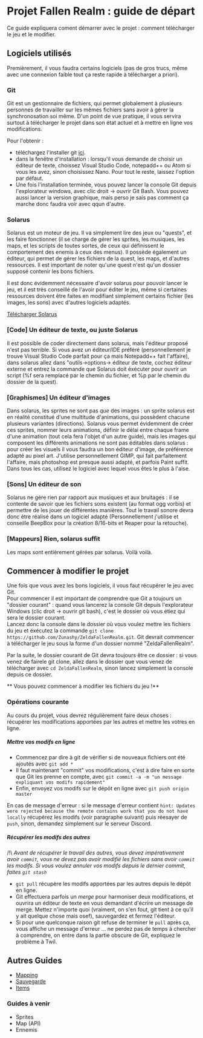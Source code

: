 # Projet Fallen Realm : guide de départ

Ce guide expliquera coment démarrer avec le projet : comment télécharger le jeu et le modifier.

## Logiciels utilisés
Premièrement, il vous faudra certains logiciels (pas de gros trucs, même avec une connexion faible tout ça reste rapide à télécharger a priori).

### Git
Git est un gestionnaire de fichiers, qui permet globalement à plusieurs personnes de travailler sur les mêmes fichiers sans avoir à gérer la synchronosation soi même. D'un point de vue pratique, il vous servira surtout à télécharger le projet dans son état actuel et à mettre en ligne vos modifications.

Pour l'obtenir :

- téléchargez l'installer git [ici](https://git-scm.com/downloads).
- dans la fenêtre d'installation : lorsqu'il vous demande de choisir un éditeur de texte, choissez Visual Studio Code, notepadd++ ou Atom si vous les avez, sinon choisissez Nano. Pour tout le reste, laissez l'option par défaut.
- Une fois l'installation terminée, vous pouvez lancer la console Git depuis l'explorateur windows, avec clic droit -> ouvrir Git Bash. Vous pouvez aussi lancer la version graphique, mais perso je sais pas comment ça marche donc faudra voir avec qqun d'autre.

### Solarus
Solarus est un moteur de jeu. Il va simplement lire des jeux ou "quests", et les faire fonctionner (il se charge de gérer les sprites, les musiques, les maps, et les scripts de toutes sortes, de ceux qui définissent le comportement des enemis à ceux des menus). Il possède également un éditeur, qui permet de gérer les fichiers de la quest, les maps, et d'autres ressources. Il est important de noter qu'une quest n'est qu'un dossier supposé contenir les bons fichiers.

Il est donc évidemment nécessaire d'avoir solarus pour pouvoir lancer le jeu, et il est très conseillé de l'avoir pour éditer le jeu, même si certaines ressources doivent être faites en modifiant simplement certains fichier (les images, les sons) avec d'autres logiciels adaptés.

[Télécharger Solarus](https://www.solarus-games.org/en/solarus/download)

### [Code] Un éditeur de texte, ou juste Solarus
Il est possible de coder directement dans solarus, mais l'éditeur proposé n'est pas terrible. Si vous avez un éditeur/IDE préféré (personnellement je trouve Visual Studio Code parfait pour ça mais Notepadd++ fait l'affaire), dans solarus allez dans "outils->options-> éditeur de texte, cochez éditeur externe et entrez la commande que Solarus doit éxécuter pour ouvrir un script (%f sera remplacé par le chemin du fichier, et %p par le chemin du dossier de la quest).

### [Graphismes] Un éditeur d'images
Dans solarus, les sprites ne sont pas *que* des images : un sprite solarus est en réalité constitué d'une multitude d'animations, qui possèdent chacune plusieurs variantes (directions). Solarus vous permet évidemment de créer ces sprites, nommer leurs animations, définir le délai entre chaque frame d'une animation (tout cela fera l'objet d'un autre guide), mais les images qui composent les différents animations ne sont pas éditables dans solarus : pour créer les visuels il vous faudra un bon éditeur d'image, de préférence adapté au pixel art. J'utilise personnellement GIMP, qui fait parfaitement l'affaire, mais photoshop est presque aussi adapté, et parfois Paint suffit. Dans tous les cas, utilisez le logiciel avec lequel vous êtes le plus à l'aise.

### [Sons] Un éditeur de son
Solarus ne gère rien par rapport aux musiques et aux bruitages : il se contente de savoir que les fichiers sons existent (au format ogg vorbis) et permettre de les jouer de différentes manières. Tout le travail sonore devra donc être réalisé dans un logiciel adapté (Personnellement j'utilise  et conseille BeepBox pour la création 8/16-bits et Reaper pour la retouche).

### [Mappeurs] Rien, solarus suffit
Les maps sont entièrement gérées par solarus. Voilà voilà.


## Commencer à modifier le projet

Une fois que vous avez les bons logiciels, il vous faut récupérer le jeu avec Git.  
Pour commencer il est important de comprendre que Git a toujours un "dossier courant" : quand vous lancerez la console Git depuis l'explorateur Windows (clic droit -> ouvrir git bash), c'est le dossier où vous étiez qui sera le dossier courant.  
Lancez donc la console dans le dossier où vous voulez mettre les fichiers du jeu et éxécutez la commande `git clone https://github.com/Zunashy/ZeldaFallenRealm.git`. Git devrait commencer à télécharger le jeu sous la forme d'un dossier nommé "ZeldaFallenRealm".  

Par la suite, le dossier courant de Git devra toujours être ce dossier : si vous venez de fairele git clone, allez dans le dossier que vous venez de télécharger avec `cd ZeldaFallenRealm`, sinon lancez simplement la console depuis ce dossier.

** Vous pouvez commencer à modifier les fichiers du jeu !**

### Opérations courante
Au cours du projet, vous devrez régulièrement faire deux choses : récupérer les modifications apportées par les autres et mettre les votres en ligne.

##### Mettre vos modifs en ligne
- Commencez par dire à git de vérifier si de nouveaux fichiers ont été ajoutés avec `git add *`
- Il faut maintenant "commit" vos modifications, c'est à dire faire en sorte que Git les prenne en compte, avec `git commit -a -m "un message expliquant vos modifs rapidement"`
- Enfin, envoyez vos modifs sur le dépôt en ligne avec `git push origin master`

En cas de message d'erreur : si le message d'erreur contient `hint: Updates were rejected because the remote contains work that you do not have locally`
récupérez les modifs (voir paragraphe suivant) puis réesayer de `push`, sinon, demandez simplement sur le serveur Discord.


##### Récupérer les modifs des autres
/!\ _Avant de récupérer le travail des autres, vous devez impérativement avoir `commit`, vous ne devez pas avoir modifié les fichiers sans avoir `commit` les modifs. Si vous voulez annuler vos modifs depuis le dernier commit, faites `git stash`_

- `git pull` récupère les modifs apportées par les autres depuis le dépôt en ligne.
- Git effectuera parfois un *merge* pour harmoniser deux modifications, et ouvrira un éditeur de texte en vous demandant d'écrire un message de merge. Mettez n'importe quoi (vraiment, on s'en fout, git tient à ce qu'il y ait quelque chose mais osef), sauvegardez et fermez l'éditeur.
- Si pour une quelconque raison git refuse de terminer le `pull` après ça, vous affiche un message d'erreur ... ne perdez pas de temps à chercher à comprendre, on entre dans la partie obscure de Git, expliquez le problème à Twil.

## Autres Guides
- [Mapping](mapping.md)
- [Sauvegarde](savegame.md)
- [Items](items.md)

### Guides à venir
- Sprites
- Map (API)
- Ennemis